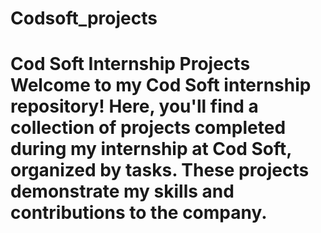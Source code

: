 # Codsoft_projects
# Cod Soft Internship Projects  Welcome to my Cod Soft internship repository! Here, you'll find a collection of projects completed during my internship at Cod Soft, organized by tasks. These projects demonstrate my skills and contributions to the company. 
